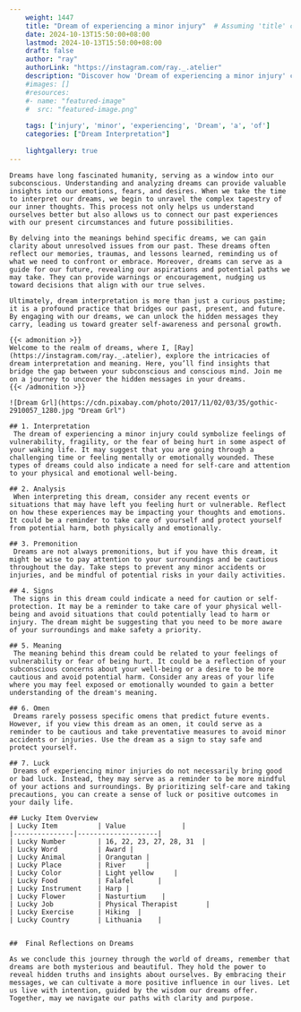 ```yaml
---
    weight: 1447
    title: "Dream of experiencing a minor injury"  # Assuming 'title' column exists
    date: 2024-10-13T15:50:00+08:00
    lastmod: 2024-10-13T15:50:00+08:00
    draft: false
    author: "ray"
    authorLink: "https://instagram.com/ray._.atelier"
    description: "Discover how 'Dream of experiencing a minor injury' can interpret your future and uncover its significant meanings in your life."
    #images: []
    #resources:
    #- name: "featured-image"
    #  src: "featured-image.png"
    
    tags: ['injury', 'minor', 'experiencing', 'Dream', 'a', 'of']
    categories: ["Dream Interpretation"]
    
    lightgallery: true
---
```

    
    Dreams have long fascinated humanity, serving as a window into our subconscious. Understanding and analyzing dreams can provide valuable insights into our emotions, fears, and desires. When we take the time to interpret our dreams, we begin to unravel the complex tapestry of our inner thoughts. This process not only helps us understand ourselves better but also allows us to connect our past experiences with our present circumstances and future possibilities.
    
    By delving into the meanings behind specific dreams, we can gain clarity about unresolved issues from our past. These dreams often reflect our memories, traumas, and lessons learned, reminding us of what we need to confront or embrace. Moreover, dreams can serve as a guide for our future, revealing our aspirations and potential paths we may take. They can provide warnings or encouragement, nudging us toward decisions that align with our true selves.
    
    Ultimately, dream interpretation is more than just a curious pastime; it is a profound practice that bridges our past, present, and future. By engaging with our dreams, we can unlock the hidden messages they carry, leading us toward greater self-awareness and personal growth.
    
    {{< admonition >}}
    Welcome to the realm of dreams, where I, [Ray](https://instagram.com/ray._.atelier), explore the intricacies of dream interpretation and meaning. Here, you’ll find insights that bridge the gap between your subconscious and conscious mind. Join me on a journey to uncover the hidden messages in your dreams.
    {{< /admonition >}}
    
    ![Dream Grl](https://cdn.pixabay.com/photo/2017/11/02/03/35/gothic-2910057_1280.jpg "Dream Grl")
    
    ## 1. Interpretation
     The dream of experiencing a minor injury could symbolize feelings of vulnerability, fragility, or the fear of being hurt in some aspect of your waking life. It may suggest that you are going through a challenging time or feeling mentally or emotionally wounded. These types of dreams could also indicate a need for self-care and attention to your physical and emotional well-being.
    
    ## 2. Analysis
     When interpreting this dream, consider any recent events or situations that may have left you feeling hurt or vulnerable. Reflect on how these experiences may be impacting your thoughts and emotions. It could be a reminder to take care of yourself and protect yourself from potential harm, both physically and emotionally.
    
    ## 3. Premonition
     Dreams are not always premonitions, but if you have this dream, it might be wise to pay attention to your surroundings and be cautious throughout the day. Take steps to prevent any minor accidents or injuries, and be mindful of potential risks in your daily activities.
    
    ## 4. Signs
     The signs in this dream could indicate a need for caution or self-protection. It may be a reminder to take care of your physical well-being and avoid situations that could potentially lead to harm or injury. The dream might be suggesting that you need to be more aware of your surroundings and make safety a priority.
    
    ## 5. Meaning
     The meaning behind this dream could be related to your feelings of vulnerability or fear of being hurt. It could be a reflection of your subconscious concerns about your well-being or a desire to be more cautious and avoid potential harm. Consider any areas of your life where you may feel exposed or emotionally wounded to gain a better understanding of the dream's meaning.
    
    ## 6. Omen
     Dreams rarely possess specific omens that predict future events. However, if you view this dream as an omen, it could serve as a reminder to be cautious and take preventative measures to avoid minor accidents or injuries. Use the dream as a sign to stay safe and protect yourself.
    
    ## 7. Luck
     Dreams of experiencing minor injuries do not necessarily bring good or bad luck. Instead, they may serve as a reminder to be more mindful of your actions and surroundings. By prioritizing self-care and taking precautions, you can create a sense of luck or positive outcomes in your daily life.
    
    ## Lucky Item Overview
    | Lucky Item          | Value              |
    |---------------|--------------------|
    | Lucky Number        | 16, 22, 23, 27, 28, 31  |
    | Lucky Word          | Award |
    | Lucky Animal        | Orangutan |
    | Lucky Place         | River     |
    | Lucky Color         | Light yellow     |
    | Lucky Food          | Falafel      |
    | Lucky Instrument    | Harp |
    | Lucky Flower        | Nasturtium    |
    | Lucky Job           | Physical Therapist       |
    | Lucky Exercise      | Hiking  |
    | Lucky Country       | Lithuania    |
    
    
    ##  Final Reflections on Dreams
    
    As we conclude this journey through the world of dreams, remember that dreams are both mysterious and beautiful. They hold the power to reveal hidden truths and insights about ourselves. By embracing their messages, we can cultivate a more positive influence in our lives. Let us live with intention, guided by the wisdom our dreams offer. Together, may we navigate our paths with clarity and purpose.
    
